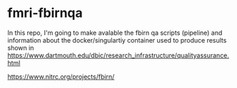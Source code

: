 # fmri-fbirnqa
In this repo, I'm going to make avalable the fbirn qa scripts (pipeline) and information about the docker/singulartiy container used to produce results shown in https://www.dartmouth.edu/dbic/research_infrastructure/qualityassurance.html


https://www.nitrc.org/projects/fbirn/
